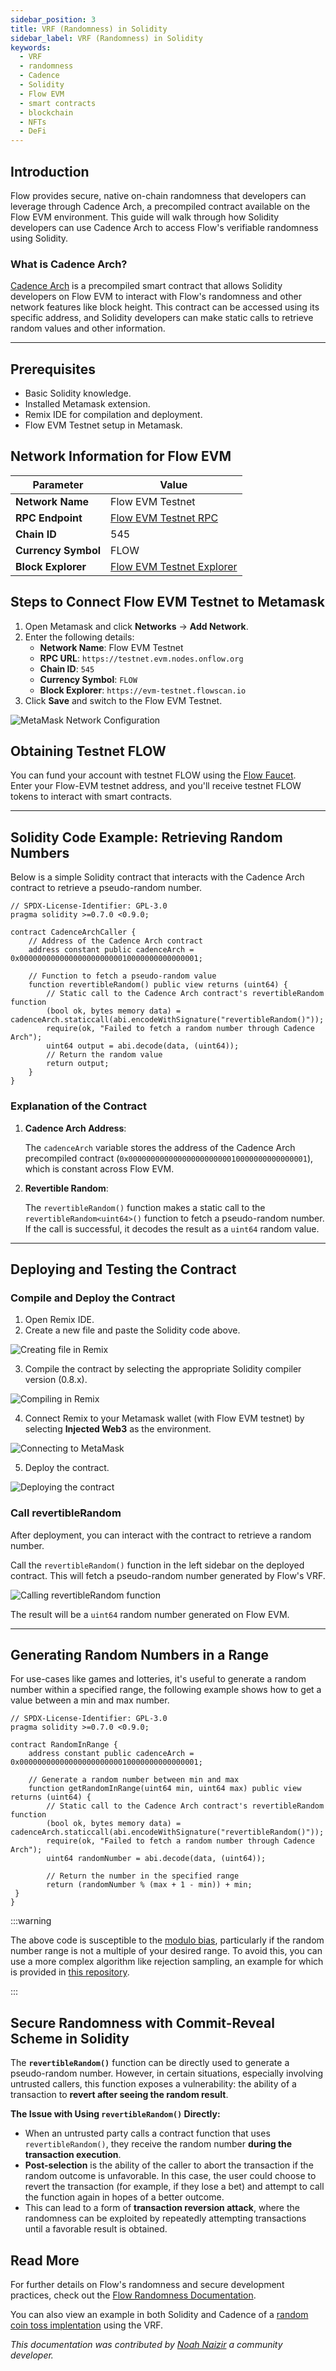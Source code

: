 ```yaml
---
sidebar_position: 3
title: VRF (Randomness) in Solidity
sidebar_label: VRF (Randomness) in Solidity
keywords:
  - VRF
  - randomness
  - Cadence
  - Solidity
  - Flow EVM
  - smart contracts
  - blockchain
  - NFTs
  - DeFi
---
```


## **Introduction**

Flow provides secure, native on-chain randomness that developers can leverage through Cadence Arch, a precompiled contract available on the Flow EVM environment. This guide will walk through how Solidity developers can use Cadence Arch to access Flow's verifiable randomness using Solidity.

### **What is Cadence Arch?**

[Cadence Arch] is a precompiled smart contract that allows Solidity developers on Flow EVM to interact with Flow's randomness and other network features like block height. This contract can be accessed using its specific address, and Solidity developers can make static calls to retrieve random values and other information.

---

## **Prerequisites**

- Basic Solidity knowledge.
- Installed Metamask extension.
- Remix IDE for compilation and deployment.
- Flow EVM Testnet setup in Metamask.

## **Network Information for Flow EVM**

| **Parameter**       | **Value**                   |
| ------------------- | --------------------------- |
| **Network Name**    | Flow EVM Testnet            |
| **RPC Endpoint**    | [Flow EVM Testnet RPC]      |
| **Chain ID**        | 545                         |
| **Currency Symbol** | FLOW                        |
| **Block Explorer**  | [Flow EVM Testnet Explorer] |

## **Steps to Connect Flow EVM Testnet to Metamask**

1. Open Metamask and click **Networks** -> **Add Network**.
2. Enter the following details:
   - **Network Name**: Flow EVM Testnet
   - **RPC URL**: `https://testnet.evm.nodes.onflow.org`
   - **Chain ID**: `545`
   - **Currency Symbol**: `FLOW`
   - **Block Explorer**: `https://evm-testnet.flowscan.io`
3. Click **Save** and switch to the Flow EVM Testnet.

![MetaMask Network Configuration](./imgs/vrf-1.png)

## **Obtaining Testnet FLOW**

You can fund your account with testnet FLOW using the [Flow Faucet].  
Enter your Flow-EVM testnet address, and you'll receive testnet FLOW tokens to interact with smart contracts.

---

## **Solidity Code Example: Retrieving Random Numbers**

Below is a simple Solidity contract that interacts with the Cadence Arch contract to retrieve a pseudo-random number.

```solidity
// SPDX-License-Identifier: GPL-3.0
pragma solidity >=0.7.0 <0.9.0;

contract CadenceArchCaller {
    // Address of the Cadence Arch contract
    address constant public cadenceArch = 0x0000000000000000000000010000000000000001;

    // Function to fetch a pseudo-random value
    function revertibleRandom() public view returns (uint64) {
        // Static call to the Cadence Arch contract's revertibleRandom function
        (bool ok, bytes memory data) = cadenceArch.staticcall(abi.encodeWithSignature("revertibleRandom()"));
        require(ok, "Failed to fetch a random number through Cadence Arch");
        uint64 output = abi.decode(data, (uint64));
        // Return the random value
        return output;
    }
}

```

### **Explanation of the Contract**

1. **Cadence Arch Address**:

   The `cadenceArch` variable stores the address of the Cadence Arch precompiled contract
   (`0x0000000000000000000000010000000000000001`), which is constant across Flow EVM.

2. **Revertible Random**:

   The `revertibleRandom()` function makes a static call to the `revertibleRandom<uint64>()` function to fetch a pseudo-random
   number. If the call is successful, it decodes the result as a `uint64` random value.

---

## **Deploying and Testing the Contract**

### Compile and Deploy the Contract

1. Open Remix IDE.
2. Create a new file and paste the Solidity code above.

![Creating file in Remix](./imgs/vrf-2.png)

3. Compile the contract by selecting the appropriate Solidity compiler version (0.8.x).

![Compiling in Remix](./imgs/vrf-3.png)

4. Connect Remix to your Metamask wallet (with Flow EVM testnet) by selecting **Injected Web3** as the environment.

![Connecting to MetaMask](./imgs/vrf-4.png)

5. Deploy the contract.

![Deploying the contract](./imgs/vrf-5.png)

### Call revertibleRandom

After deployment, you can interact with the contract to retrieve a random number.

Call the `revertibleRandom()` function in the left sidebar on the deployed contract. This will fetch a pseudo-random number generated by Flow's VRF.

![Calling revertibleRandom function](./imgs/vrf-6.png)

The result will be a `uint64` random number generated on Flow EVM.

---

## **Generating Random Numbers in a Range**

For use-cases like games and lotteries, it's useful to generate a random number within a specified range, the following example shows how to get a value between a min and max number.

```solidity
// SPDX-License-Identifier: GPL-3.0
pragma solidity >=0.7.0 <0.9.0;

contract RandomInRange {
    address constant public cadenceArch = 0x0000000000000000000000010000000000000001;

    // Generate a random number between min and max
    function getRandomInRange(uint64 min, uint64 max) public view returns (uint64) {
        // Static call to the Cadence Arch contract's revertibleRandom function
        (bool ok, bytes memory data) = cadenceArch.staticcall(abi.encodeWithSignature("revertibleRandom()"));
        require(ok, "Failed to fetch a random number through Cadence Arch");
        uint64 randomNumber = abi.decode(data, (uint64));

        // Return the number in the specified range
        return (randomNumber % (max + 1 - min)) + min;
 }
}
```

:::warning

The above code is susceptible to the [modulo bias], particularly if the random number range is not a multiple of your desired range. To avoid this, you can use a more complex algorithm like rejection sampling, an example for which is provided in [this repository].

:::

## **Secure Randomness with Commit-Reveal Scheme in Solidity**

The **`revertibleRandom()`** function can be directly used to generate a pseudo-random number. However, in certain situations, especially involving untrusted callers, this function exposes a vulnerability: the ability of a transaction to **revert after seeing the random result**.

**The Issue with Using `revertibleRandom()` Directly:**

- When an untrusted party calls a contract function that uses `revertibleRandom()`, they receive the random number **during the transaction execution**.
- **Post-selection** is the ability of the caller to abort the transaction if the random outcome is unfavorable. In this case, the user could choose to revert the transaction (for example, if they lose a bet) and attempt to call the function again in hopes of a better outcome.
- This can lead to a form of **transaction reversion attack**, where the randomness can be exploited by repeatedly attempting transactions until a favorable result is obtained.

## Read More

For further details on Flow's randomness and secure development practices, check out the [Flow Randomness Documentation].

You can also view an example in both Solidity and Cadence of a [random coin toss implentation] using the VRF.

_This documentation was contributed by [Noah Naizir] a community developer._

[Cadence Arch]: https://github.com/onflow/flips/blob/main/protocol/20231116-evm-support.md#cadence-arch
[Flow EVM Testnet RPC]: https://testnet.evm.nodes.onflow.org/
[Flow EVM Testnet Explorer]: https://evm-testnet.flowscan.io/
[Flow Faucet]: https://testnet-faucet.onflow.org/fund-account
[modulo bias]: https://research.kudelskisecurity.com/2020/07/28/the-definitive-guide-to-modulo-bias-and-how-to-avoid-it/
[this repository]: https://github.com/onflow/random-coin-toss
[Flow Randomness Documentation]: https://developers.flow.com/build/cadence/advanced-concepts/randomness
[random coin toss implentation]: https://github.com/onflow/random-coin-toss
[Noah Naizir]: https://x.com/noah_overflow
